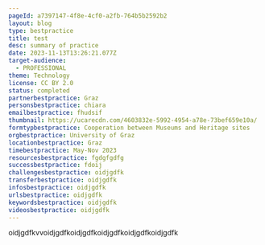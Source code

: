 ```yaml
---
pageId: a7397147-4f8e-4cf0-a2fb-764b5b2592b2
layout: blog
type: bestpractice
title: test
desc: summary of practice
date: 2023-11-13T13:26:21.077Z
target-audience:
  - PROFESSIONAL
theme: Technology
license: CC BY 2.0
status: completed
partnerbestpractice: Graz
personsbestpractice: chiara
emailbestpractice: fhudsif
thumbnail: https://ucarecdn.com/4603832e-5992-4954-a78e-73bef659e10a/
formtypbestpractice: Cooperation between Museums and Heritage sites
orgbestpractice: University of Graz
locationbestpractice: Graz
timebestpractice: May-Nov 2023
resourcesbestpractice: fgdgfgdfg
successbestpractice: fdoij
challengesbestpractice: oidjgdfk
transferbestpractice: oidjgdfk
infosbestpractice: oidjgdfk
urlsbestpractice: oidjgdfk
keywordsbestpractice: oidjgdfk
videosbestpractice: oidjgdfk
---
```

oidjgdfkvvoidjgdfkoidjgdfkoidjgdfkoidjgdfkoidjgdfk